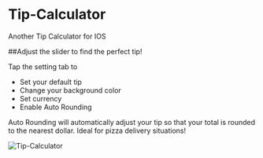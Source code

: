 # Tip-Calculator
Another Tip Calculator for IOS

##Adjust the slider to find the perfect tip!

Tap the setting tab to
* Set your default tip
* Change your background color
* Set currency
* Enable Auto Rounding

Auto Rounding will automatically adjust your tip so that your total is rounded to the nearest dollar.
Ideal for pizza delivery situations!



![Tip-Calculator](https://github.com/sparkasaurusRex/Tip-Calculator/blob/master/TipCalculator.gif)
